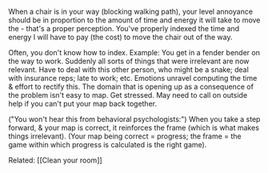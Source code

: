 When a chair is in your way (blocking walking path), your level annoyance should be in proportion to the amount of time and energy it will take to move the - that's a proper perception. You've properly indexed the time and energy I will have to pay (the cost) to move the chair out of the way.

Often, you don't know how to index. Example: You get in a fender bender on the way to work. Suddenly all sorts of things that were irrelevant are now relevant. Have to deal with this other person, who might be a snake; deal with insurance reps; late to work; etc. Emotions unravel computing the time & effort to rectify this. The domain that is opening up as a consequence of the problem isn't easy to map. Get stressed. May need to call on outside help if you can't put your map back together.

("You won't hear this from behavioral psychologists:") When you take a step forward, & your map is correct, it reinforces the frame (which is what makes things irrelevant). (Your map being correct = progress; the frame = the game within which progress is calculated is the right game).

Related: [[Clean your room]]